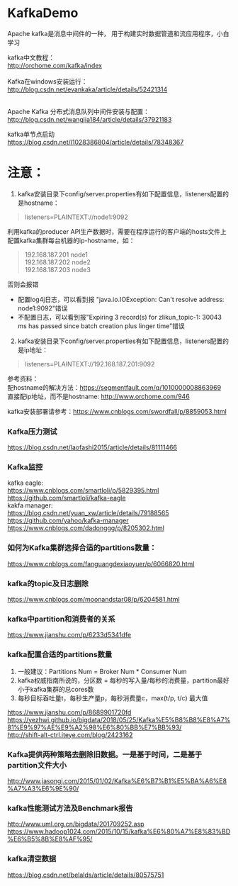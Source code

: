 # KafkaDemo
Apache kafka是消息中间件的一种， 用于构建实时数据管道和流应用程序，小白学习

kafka中文教程：<br/>
http://orchome.com/kafka/index<br/>
<br/>
Kafka在windows安装运行：<br/>
http://blog.csdn.net/evankaka/article/details/52421314<br/>
<br/>

Apache Kafka 分布式消息队列中间件安装与配置：<br/>
http://blog.csdn.net/wangjia184/article/details/37921183<br/>

kafka单节点启动<br/>
https://blog.csdn.net/l1028386804/article/details/78348367

# 注意：
1. kafka安装目录下config/server.properties有如下配置信息，listeners配置的是hostname：<br/>
> listeners=PLAINTEXT://node1:9092

利用kafka的producer API生产数据时，需要在程序运行的客户端的hosts文件上配置kafka集群每台机器的ip-hostname，如：<br/>
>192.168.187.201 node1<br/>
 192.168.187.202 node2<br/>
 192.168.187.203 node3
 
 否则会报错<br/>
 - 配置log4j日志，可以看到报 "java.io.IOException: Can't resolve address: node1:9092"错误
 - 不配置日志，可以看到报"Expiring 3 record(s) for zlikun_topic-1: 30043 ms has passed since batch creation plus linger time"错误
 
2. kafka安装目录下config/server.properties有如下配置信息，listeners配置的是ip地址：<br/>
 > listeners=PLAINTEXT://192.168.187.201:9092
 
 参考资料：<br/>
 配hostname的解决方法：https://segmentfault.com/q/1010000008863969<br/>
 直接配ip地址，而不是hostname: http://www.orchome.com/946
 
 kafka安装部署请参考：https://www.cnblogs.com/swordfall/p/8859053.html
 
 ### Kafka压力测试
 https://blog.csdn.net/laofashi2015/article/details/81111466
 
 ### Kafka监控
 kafka eagle:<br/>
 https://www.cnblogs.com/smartloli/p/5829395.html<br/>
 https://github.com/smartloli/kafka-eagle<br/>
 kakfa manager:<br/>
 https://blog.csdn.net/yuan_xw/article/details/79188565<br/>
 https://github.com/yahoo/kafka-manager<br/>
 https://www.cnblogs.com/dadonggg/p/8205302.html<br/>

### 如何为Kafka集群选择合适的partitions数量：
https://www.cnblogs.com/fanguangdexiaoyuer/p/6066820.html<br/>

### kafka的topic及日志删除
https://www.cnblogs.com/moonandstar08/p/6204581.html

### kafka中partition和消费者的关系
https://www.jianshu.com/p/6233d5341dfe

### kafka配置合适的partitions数量
1. 一般建议：Partitions Num = Broker Num * Consumer Num<br/>
2. kafka权威指南所说的，分区数 = 每秒的写入量/每秒的消费量，partition最好小于kafka集群的总cores数<br/>
3. 每秒目标吞吐量t，每秒生产量p，每秒消费量c，max(t/p, t/c) 最大值<br/>

https://www.jianshu.com/p/8689901720fd<br/>
https://yezhwi.github.io/bigdata/2018/05/25/Kafka%E5%B8%B8%E8%A7%81%E9%97%AE%E9%A2%98%E6%80%BB%E7%BB%93/<br/>
http://shift-alt-ctrl.iteye.com/blog/2423162

### Kafka提供两种策略去删除旧数据。一是基于时间，二是基于partition文件大小
http://www.jasongj.com/2015/01/02/Kafka%E6%B7%B1%E5%BA%A6%E8%A7%A3%E6%9E%90/

### kafka性能测试方法及Benchmark报告
http://www.uml.org.cn/bigdata/201709252.asp<br/>
https://www.hadoop1024.com/2015/10/15/kafka%E6%80%A7%E8%83%BD%E6%B5%8B%E8%AF%95/

### kafka清空数据
https://blog.csdn.net/belalds/article/details/80575751
